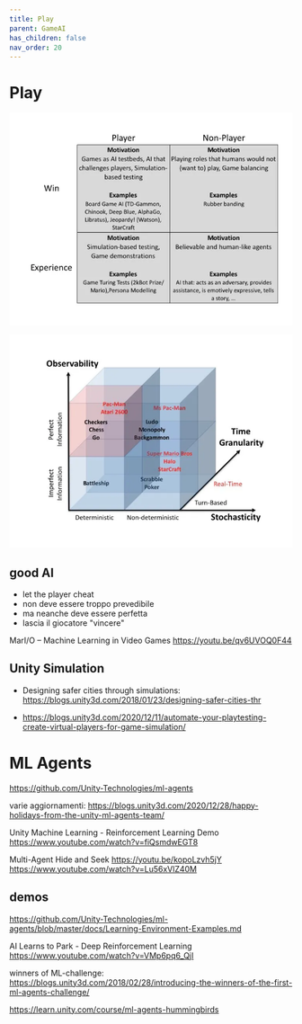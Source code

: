 ```yaml
---
title: Play
parent: GameAI
has_children: false
nav_order: 20
---
```


# Play

![](img/ai.playfor.webp)

![](img/ai.game_characteristics.webp)

## good AI
- let the player cheat
- non deve essere troppo prevedibile
- ma neanche deve essere perfetta
- lascia il giocatore "vincere"

MarI/O – Machine Learning in Video Games
<https://youtu.be/qv6UVOQ0F44>

## Unity Simulation

- Designing safer cities through simulations: <https://blogs.unity3d.com/2018/01/23/designing-safer-cities-thr>

- <https://blogs.unity3d.com/2020/12/11/automate-your-playtesting-create-virtual-players-for-game-simulation/>

# ML Agents
<https://github.com/Unity-Technologies/ml-agents>

varie aggiornamenti:
<https://blogs.unity3d.com/2020/12/28/happy-holidays-from-the-unity-ml-agents-team/>

Unity Machine Learning - Reinforcement Learning Demo
<https://www.youtube.com/watch?v=fiQsmdwEGT8>

Multi-Agent Hide and Seek
<https://youtu.be/kopoLzvh5jY>
<https://www.youtube.com/watch?v=Lu56xVlZ40M>


## demos
<https://github.com/Unity-Technologies/ml-agents/blob/master/docs/Learning-Environment-Examples.md>

AI Learns to Park - Deep Reinforcement Learning
<https://www.youtube.com/watch?v=VMp6pq6_QjI>


winners of ML-challenge:
<https://blogs.unity3d.com/2018/02/28/introducing-the-winners-of-the-first-ml-agents-challenge/>

<https://learn.unity.com/course/ml-agents-hummingbirds>
